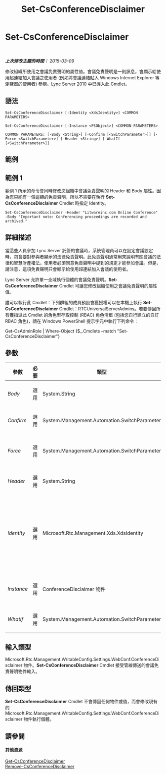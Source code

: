 ﻿---
title: Set-CsConferenceDisclaimer
TOCTitle: Set-CsConferenceDisclaimer
ms:assetid: 97afce6d-b031-466d-a170-3ca50d6df245
ms:mtpsurl: https://technet.microsoft.com/zh-tw/library/Gg398776(v=OCS.15)
ms:contentKeyID: 49291765
ms.date: 08/10/2015
mtps_version: v=OCS.15
ms.translationtype: HT
---

# Set-CsConferenceDisclaimer

 

_**上次修改主題的時間：** 2015-03-09_

修改組織所使用之會議免責聲明的屬性值。會議免責聲明是一則訊息，會顯示給使用超連結加入會議之使用者 (例如將會議連結貼入 Windows Internet Explorer 等瀏覽器的使用者) 參閱。Lync Server 2010 中已導入此 Cmdlet。

## 語法

    Set-CsConferenceDisclaimer [-Identity <XdsIdentity>] <COMMON PARAMETERS>

    Set-CsConferenceDisclaimer [-Instance <PSObject>] <COMMON PARAMETERS>

    COMMON PARAMETERS: [-Body <String>] [-Confirm [<SwitchParameter>]] [-Force <SwitchParameter>] [-Header <String>] [-WhatIf [<SwitchParameter>]]

## 範例

## 範例 1

範例 1 所示的命令會同時修改您組織中會議免責聲明的 Header 和 Body 屬性。因為您只能有一個這類的免責聲明，所以不需要在執行 **Set-CsConferenceDisclaimer** Cmdlet 時指定 Identity。

    Set-CsConferenceDisclaimer -Header "Litwareinc.com Online Conference" -Body "Important note: Conferencing proceedings are recorded and archived."

## 詳細描述

當這些人員參加 Lync Server 託管的會議時，系統管理員可以在設定會議設定時，包含要對參與者顯示的法律免責聲明。此免責聲明通常用來說明有關會議的法律和智慧財產權法。使用者必須同意免責聲明中提到的規定才能參加會議。但是，請注意，這項免責聲明只會顯示給使用超連結加入會議的使用者。

Lync Server 允許單一全域執行個體的會議免責聲明。**Set-CsConferenceDisclaimer** Cmdlet 可讓您修改組織使用之會議免責聲明的屬性值。

誰可以執行此 Cmdlet：下列群組的成員預設會獲授權可以在本機上執行 **Set-CsConferenceDisclaimer** Cmdlet：RTCUniversalServerAdmins。若要傳回所有獲指派此 Cmdlet 的角色型存取控制 (RBAC) 角色清單 (包括您自行建立的自訂 RBAC 角色)，請在 Windows PowerShell 提示字元中執行下列命令：

Get-CsAdminRole | Where-Object {$\_.Cmdlets –match "Set-CsConferenceDisclaimer"}

## 參數


<table>
<colgroup>
<col style="width: 25%" />
<col style="width: 25%" />
<col style="width: 25%" />
<col style="width: 25%" />
</colgroup>
<thead>
<tr class="header">
<th>參數</th>
<th>必要</th>
<th>類型</th>
<th>說明</th>
</tr>
</thead>
<tbody>
<tr class="odd">
<td><p><em>Body</em></p></td>
<td><p>選用</p></td>
<td><p>System.String</p></td>
<td><p>會議免責聲明的內容。</p></td>
</tr>
<tr class="even">
<td><p><em>Confirm</em></p></td>
<td><p>選用</p></td>
<td><p>System.Management.Automation.SwitchParameter</p></td>
<td><p>在執行命令前先提示確認。</p></td>
</tr>
<tr class="odd">
<td><p><em>Force</em></p></td>
<td><p>選用</p></td>
<td><p>System.Management.Automation.SwitchParameter</p></td>
<td><p>隱藏顯示當執行命令時可能發生的任何非嚴重錯誤訊息。</p></td>
</tr>
<tr class="even">
<td><p><em>Header</em></p></td>
<td><p>選用</p></td>
<td><p>System.String</p></td>
<td><p>指定給會議免責聲明的標題。</p></td>
</tr>
<tr class="odd">
<td><p><em>Identity</em></p></td>
<td><p>選用</p></td>
<td><p>Microsoft.Rtc.Management.Xds.XdsIdentity</p></td>
<td><p>會議免責聲明的唯一識別。因為您只能有單一、全域的會議免責聲明執行個體，所以不需要在呼叫 <strong>Set-CsConferenceDisclaimer</strong> Cmdlet 時指定 Identity。然而，您可以使用下列語法參考全域的免責聲明：-Identity global。</p></td>
</tr>
<tr class="even">
<td><p><em>Instance</em></p></td>
<td><p>選用</p></td>
<td><p>ConferenceDisclaimer 物件</p></td>
<td><p>允許您將物件參考傳遞給 Cmdlet，而非設定個別的參數值。</p></td>
</tr>
<tr class="odd">
<td><p><em>WhatIf</em></p></td>
<td><p>選用</p></td>
<td><p>System.Management.Automation.SwitchParameter</p></td>
<td><p>說明執行命令時若不實際執行命令的後果。</p></td>
</tr>
</tbody>
</table>


## 輸入類型

Microsoft.Rtc.Management.WritableConfig.Settings.WebConf.ConferenceDisclaimer 物件。**Set-CsConferenceDisclaimer** Cmdlet 接受管線傳送的會議免責聲明物件輸入。

## 傳回類型

**Set-CsConferenceDisclaimer** Cmdlet 不會傳回任何物件或值，而會修改現有的 Microsoft.Rtc.Management.WritableConfig.Settings.WebConf.ConferenceDisclaimer 物件執行個體。

## 請參閱

#### 其他資源

[Get-CsConferenceDisclaimer](get-csconferencedisclaimer.md)  
[Remove-CsConferenceDisclaimer](remove-csconferencedisclaimer.md)

